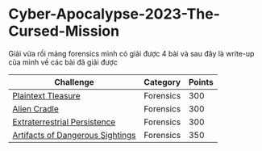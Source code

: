 # Cyber-Apocalypse-2023-The-Cursed-Mission
Giải vừa rồi mảng forensics mình có giải được 4 bài và sau đây là write-up của mình về các bài đã giải được

| Challenge                                                                           | Category         | Points |
|-------------------------------------------------------------------------------------|------------------|--------|
| [Plaintext Tleasure](https://github.com/hoanga2dtk68/Cyber-Apocalypse-2023-The-Cursed-Mission/blob/main/Plaintext%20Tleasure.md)                                                                       | Forensics      | 300    |
| [Alien Cradle]()                                                                            | Forensics | 300    |
| [Extraterrestrial Persistence]()                                                                         | Forensics  | 300    |
| [Artifacts of Dangerous Sightings]()                                                                         | Forensics  | 350    |
